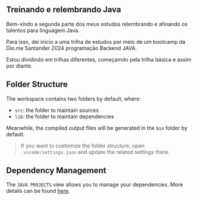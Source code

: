 ## Treinando e relembrando Java

Bem-vindo a segunda parte dos meus estudos relembrando e afinando os talentos para linguagem Java. 

Para isso, dei inicio a uma trilha de estudos por meio de um bootcamp da Dio.me Santander 2024 programação Backend JAVA.

Estou dividindo em trilhas diferentes, começamdo pela trilha básica e assim por diante.

## Folder Structure

The workspace contains two folders by default, where:

- `src`: the folder to maintain sources
- `lib`: the folder to maintain dependencies

Meanwhile, the compiled output files will be generated in the `bin` folder by default.

> If you want to customize the folder structure, open `.vscode/settings.json` and update the related settings there.

## Dependency Management

The `JAVA PROJECTS` view allows you to manage your dependencies. More details can be found [here](https://github.com/microsoft/vscode-java-dependency#manage-dependencies).
